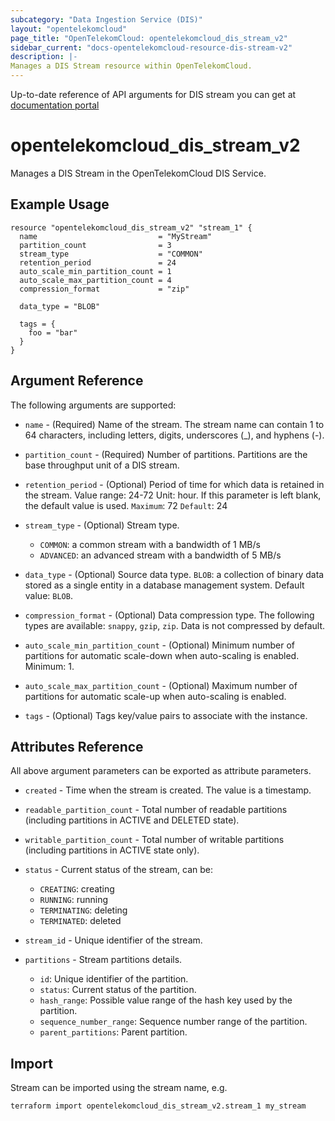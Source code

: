 ```yaml
---
subcategory: "Data Ingestion Service (DIS)"
layout: "opentelekomcloud"
page_title: "OpenTelekomCloud: opentelekomcloud_dis_stream_v2"
sidebar_current: "docs-opentelekomcloud-resource-dis-stream-v2"
description: |-
Manages a DIS Stream resource within OpenTelekomCloud.
---
```


Up-to-date reference of API arguments for DIS stream you can get at
[documentation portal](https://docs.otc.t-systems.com/data-ingestion-service/api-ref/api_description/stream_management/index.html)

# opentelekomcloud_dis_stream_v2

Manages a DIS Stream in the OpenTelekomCloud DIS Service.

## Example Usage

```hcl
resource "opentelekomcloud_dis_stream_v2" "stream_1" {
  name                           = "MyStream"
  partition_count                = 3
  stream_type                    = "COMMON"
  retention_period               = 24
  auto_scale_min_partition_count = 1
  auto_scale_max_partition_count = 4
  compression_format             = "zip"

  data_type = "BLOB"

  tags = {
    foo = "bar"
  }
}
```

## Argument Reference

The following arguments are supported:

* `name` - (Required) Name of the stream. The stream name can contain 1 to 64 characters,
  including letters, digits, underscores (_), and hyphens (-).

* `partition_count` - (Required) Number of partitions. Partitions are the base throughput unit of a DIS stream.

* `retention_period` - (Optional) Period of time for which data is retained in the stream.
  Value range: 24-72 Unit: hour. If this parameter is left blank, the default value is used.
  `Maximum`: 72
  `Default`: 24

* `stream_type` - (Optional) Stream type.
  * `COMMON`: a common stream with a bandwidth of 1 MB/s
  * `ADVANCED`: an advanced stream with a bandwidth of 5 MB/s

* `data_type` - (Optional) Source data type.
  `BLOB`: a collection of binary data stored as a single entity in a database management system.
  Default value: `BLOB`.

* `compression_format` - (Optional) Data compression type. The following types are available:
  `snappy`, `gzip`, `zip`. Data is not compressed by default.

* `auto_scale_min_partition_count` - (Optional) Minimum number of partitions for automatic scale-down
  when auto-scaling is enabled. Minimum: 1.

* `auto_scale_max_partition_count` - (Optional) Maximum number of partitions for automatic scale-up when auto-scaling is enabled.

* `tags` - (Optional) Tags key/value pairs to associate with the instance.

## Attributes Reference

All above argument parameters can be exported as attribute parameters.

* `created` - Time when the stream is created. The value is a timestamp.

* `readable_partition_count` - Total number of readable partitions (including partitions in ACTIVE and DELETED state).

* `writable_partition_count` - Total number of writable partitions (including partitions in ACTIVE state only).

* `status` - Current status of the stream, can be:
  * `CREATING`: creating
  * `RUNNING`: running
  * `TERMINATING`: deleting
  * `TERMINATED`: deleted

* `stream_id` - Unique identifier of the stream.

* `partitions` - Stream partitions details.
  * `id`: Unique identifier of the partition.
  * `status`: Current status of the partition.
  * `hash_range`: Possible value range of the hash key used by the partition.
  * `sequence_number_range`: Sequence number range of the partition.
  * `parent_partitions`: Parent partition.

## Import

Stream can be imported using the stream name, e.g.

```shell
terraform import opentelekomcloud_dis_stream_v2.stream_1 my_stream
```
